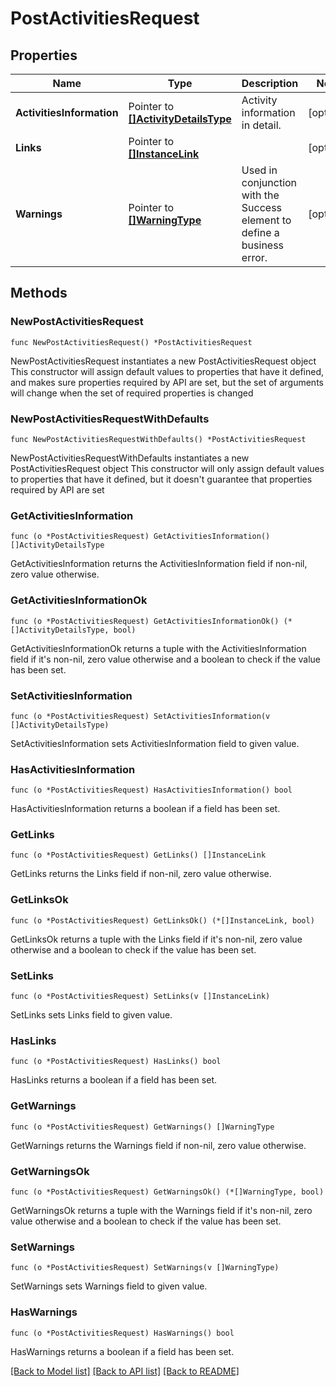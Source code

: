 # PostActivitiesRequest

## Properties

Name | Type | Description | Notes
------------ | ------------- | ------------- | -------------
**ActivitiesInformation** | Pointer to [**[]ActivityDetailsType**](ActivityDetailsType.md) | Activity information in detail. | [optional] 
**Links** | Pointer to [**[]InstanceLink**](InstanceLink.md) |  | [optional] 
**Warnings** | Pointer to [**[]WarningType**](WarningType.md) | Used in conjunction with the Success element to define a business error. | [optional] 

## Methods

### NewPostActivitiesRequest

`func NewPostActivitiesRequest() *PostActivitiesRequest`

NewPostActivitiesRequest instantiates a new PostActivitiesRequest object
This constructor will assign default values to properties that have it defined,
and makes sure properties required by API are set, but the set of arguments
will change when the set of required properties is changed

### NewPostActivitiesRequestWithDefaults

`func NewPostActivitiesRequestWithDefaults() *PostActivitiesRequest`

NewPostActivitiesRequestWithDefaults instantiates a new PostActivitiesRequest object
This constructor will only assign default values to properties that have it defined,
but it doesn't guarantee that properties required by API are set

### GetActivitiesInformation

`func (o *PostActivitiesRequest) GetActivitiesInformation() []ActivityDetailsType`

GetActivitiesInformation returns the ActivitiesInformation field if non-nil, zero value otherwise.

### GetActivitiesInformationOk

`func (o *PostActivitiesRequest) GetActivitiesInformationOk() (*[]ActivityDetailsType, bool)`

GetActivitiesInformationOk returns a tuple with the ActivitiesInformation field if it's non-nil, zero value otherwise
and a boolean to check if the value has been set.

### SetActivitiesInformation

`func (o *PostActivitiesRequest) SetActivitiesInformation(v []ActivityDetailsType)`

SetActivitiesInformation sets ActivitiesInformation field to given value.

### HasActivitiesInformation

`func (o *PostActivitiesRequest) HasActivitiesInformation() bool`

HasActivitiesInformation returns a boolean if a field has been set.

### GetLinks

`func (o *PostActivitiesRequest) GetLinks() []InstanceLink`

GetLinks returns the Links field if non-nil, zero value otherwise.

### GetLinksOk

`func (o *PostActivitiesRequest) GetLinksOk() (*[]InstanceLink, bool)`

GetLinksOk returns a tuple with the Links field if it's non-nil, zero value otherwise
and a boolean to check if the value has been set.

### SetLinks

`func (o *PostActivitiesRequest) SetLinks(v []InstanceLink)`

SetLinks sets Links field to given value.

### HasLinks

`func (o *PostActivitiesRequest) HasLinks() bool`

HasLinks returns a boolean if a field has been set.

### GetWarnings

`func (o *PostActivitiesRequest) GetWarnings() []WarningType`

GetWarnings returns the Warnings field if non-nil, zero value otherwise.

### GetWarningsOk

`func (o *PostActivitiesRequest) GetWarningsOk() (*[]WarningType, bool)`

GetWarningsOk returns a tuple with the Warnings field if it's non-nil, zero value otherwise
and a boolean to check if the value has been set.

### SetWarnings

`func (o *PostActivitiesRequest) SetWarnings(v []WarningType)`

SetWarnings sets Warnings field to given value.

### HasWarnings

`func (o *PostActivitiesRequest) HasWarnings() bool`

HasWarnings returns a boolean if a field has been set.


[[Back to Model list]](../README.md#documentation-for-models) [[Back to API list]](../README.md#documentation-for-api-endpoints) [[Back to README]](../README.md)


